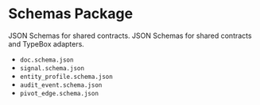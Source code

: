 # Schemas Package

JSON Schemas for shared contracts.
JSON Schemas for shared contracts and TypeBox adapters.

- `doc.schema.json`
- `signal.schema.json`
- `entity_profile.schema.json`
- `audit_event.schema.json`
- `pivot_edge.schema.json`
